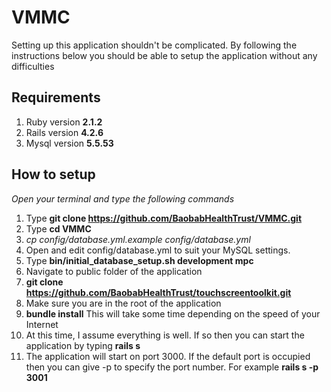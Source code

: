 # VMMC
Setting up this application shouldn't be complicated. By following the instructions below you should be able to setup the application without any difficulties

## Requirements ##
1. Ruby version **2.1.2**
2. Rails version **4.2.6**
3. Mysql version **5.5.53**

## How to setup ##
*Open your terminal and type the following commands*
1. Type **git clone https://github.com/BaobabHealthTrust/VMMC.git**
2. Type **cd VMMC**
3. *cp config/database.yml.example config/database.yml*
4. Open and edit config/database.yml to suit your MySQL settings.
5.   Type **bin/initial_database_setup.sh development mpc**
6. Navigate to public folder of the application
7. **git clone https://github.com/BaobabHealthTrust/touchscreentoolkit.git**
8. Make sure you are in the root of the application
9. **bundle install** This will take some time depending on the speed of your Internet
10. At this time, I assume everything is well. If so then you can start the application by typing **rails s**
11. The application will start on port 3000. If the default port is occupied then you can give -p to specify the port number. For example **rails s -p 3001**

